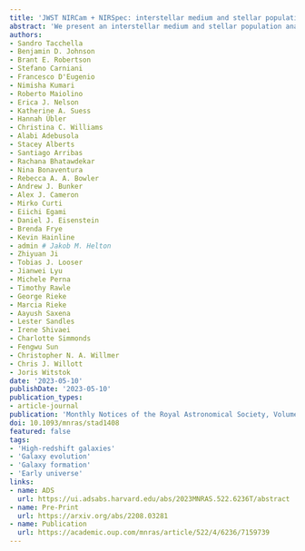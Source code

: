 ```yaml
---
title: 'JWST NIRCam + NIRSpec: interstellar medium and stellar populations of young galaxies with rising star formation and evolving gas reservoirs'
abstract: 'We present an interstellar medium and stellar population analysis of three spectroscopically confirmed {{< math >}}$z > 7${{< /math >}} galaxies in the Early Release Observations JWST/NIRCam and JWST/NIRSpec data of the SMACS J0723.3-7327 cluster. We use the Bayesian spectral energy distribution-fitting code Prospector with a flexible star formation history (SFH), a variable dust attenuation law, and a self-consistent model of nebular emission (continuum and emission lines). Importantly, we self-consistently fit both the emission line fluxes from JWST/NIRSpec and the broad-band photometry from JWST/NIRCam, taking into account slit-loss effects. We find that these three {{< math >}}$z = 7.6-8.5${{< /math >}} galaxies ({{< math >}}$M_{\ast} \approx 10^{8}\ M_{\odot}${{< /math >}}) are young with rising SFHs and mass-weighted ages of {{< math >}}$3-4\ \mathrm{Myr}${{< /math >}}, though we find indications for underlying older stellar populations. The inferred gas-phase metallicities broadly agree with the direct metallicity estimates from the auroral lines. The galaxy with the lowest gas-phase metallicity ({{< math >}}$Z_{\mathrm{gas}} = 0.06\ Z_{\odot}${{< /math >}}) has a steeply rising SFH, is very compact ({{< math >}}$< 0.2\ \mathrm{kpc}${{< /math >}}), and has a high star formation rate surface density ({{< math >}}$\Sigma_{\mathrm{SFR}} \approx 22\ M_{\odot}/\mathrm{yr/kpc}^{2}${{< /math >}}), consistent with rapid gas accretion. The two other objects with higher gas-phase metallicities show more complex multicomponent morphologies on kpc scales, indicating that their recent increase in star formation rate is driven by mergers or internal, gravitational instabilities. We discuss effects of assuming different SFH priors or only fitting the photometric data. Our analysis highlights the strength and importance of combining JWST imaging and spectroscopy for fully assessing the nature of galaxies at the earliest epochs.'
authors:
- Sandro Tacchella
- Benjamin D. Johnson
- Brant E. Robertson
- Stefano Carniani
- Francesco D'Eugenio
- Nimisha Kumari
- Roberto Maiolino
- Erica J. Nelson
- Katherine A. Suess
- Hannah Übler
- Christina C. Williams
- Alabi Adebusola
- Stacey Alberts
- Santiago Arribas
- Rachana Bhatawdekar
- Nina Bonaventura
- Rebecca A. A. Bowler
- Andrew J. Bunker
- Alex J. Cameron
- Mirko Curti
- Eiichi Egami
- Daniel J. Eisenstein
- Brenda Frye
- Kevin Hainline
- admin # Jakob M. Helton
- Zhiyuan Ji
- Tobias J. Looser
- Jianwei Lyu
- Michele Perna
- Timothy Rawle
- George Rieke
- Marcia Rieke
- Aayush Saxena
- Lester Sandles
- Irene Shivaei
- Charlotte Simmonds
- Fengwu Sun
- Christopher N. A. Willmer
- Chris J. Willott
- Joris Witstok
date: '2023-05-10'
publishDate: '2023-05-10'
publication_types:
- article-journal
publication: 'Monthly Notices of the Royal Astronomical Society, Volume 522, Issue 4, pages 6236-6249'
doi: 10.1093/mnras/stad1408
featured: false
tags:
- 'High-redshift galaxies'
- 'Galaxy evolution'
- 'Galaxy formation'
- 'Early universe'
links:
- name: ADS
  url: https://ui.adsabs.harvard.edu/abs/2023MNRAS.522.6236T/abstract
- name: Pre-Print
  url: https://arxiv.org/abs/2208.03281
- name: Publication
  url: https://academic.oup.com/mnras/article/522/4/6236/7159739
---
```

